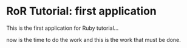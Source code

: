 # RoR Tutorial: first application

This is the first application for
Ruby tutorial...

now is the time to do the work and this is the work that must be done.